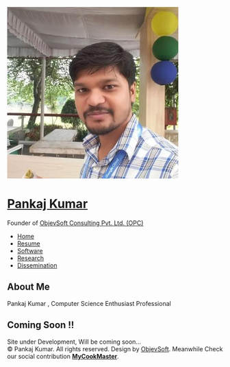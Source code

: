 <!DOCTYPE html>
<head>
<meta http-equiv="Content-Type" content="text/html; charset=utf-8" />
<meta name="keywords" content="" />
<meta name="description" content="" />
<link href="http://fonts.googleapis.com/css?family=Source+Sans+Pro:200,300,400,600,700,900" rel="stylesheet" />
<link href="default.css" rel="stylesheet" type="text/css" media="all" />
<link href="fonts.css" rel="stylesheet" type="text/css" media="all" />


</head>
<body>
<div id="page" class="container">
	<div id="header">
		<div id="logo">
			<img src="images/20609919.jpg" alt="" />
			<h1><a href="#">Pankaj Kumar</a></h1>
			<span>Founder of <a href="http://www.objevsoft.com" target="_blank" rel="nofollow">ObjevSoft Consulting Pvt. Ltd. (OPC)</a></span>
		</div>
		<div id="menu">
			<ul>
				<li class="current_page_item"><a href="#" accesskey="1" title="">Home</a></li>
				<li><a href="#" accesskey="2" title="">Resume</a></li>
				<li><a href="#" accesskey="3" title="">Software</a></li>
				<li><a href="#" accesskey="4" title="">Research</a></li>
				<li><a href="#" accesskey="5" title="">Dissemination</a></li>
			</ul>
		</div>
	</div>
	<div id="main">
		<!--<div id="banner">
			<img src="images/pic01.jpg" alt="" class="image-full" />
		</div>-->
		<div id="welcome">
			<div class="title">
				<h2>About Me</h2>
				<span class="byline">Pankaj Kumar , Computer Science Enthusiast Professional</span>
			</div>
			<div class="title">
				<h2>Coming Soon !!</h2>
				<span class="byline">Site under Development, Will be coming soon...</span>
			</div>			
		</div>
		<div id="copyright">
			<span>&copy; Pankaj Kumar. All rights reserved.</span>
			<span>Design by <a href="http://www.objevsoft.com" rel="nofollow" target="_blank">ObjevSoft</a>.</span>
			<span>Meanwhile Check our social contribution <a href="http://www.mycookmaster.com" rel="follow" target="_blank"><b>MyCookMaster</b></a>.</span>
		</div>
	</div>
</div>
</body>
</html>
